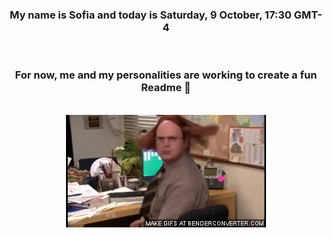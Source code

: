


<div align="center">
<h3 >My name is Sofia and today is Saturday, 9 October, 17:30 GMT-4</h3><br>
<h3 >For now, me and my personalities are working to create a fun Readme 👋
</h3><br>
<img src='img/dwight.gif' alt='working...'/>
</div>
